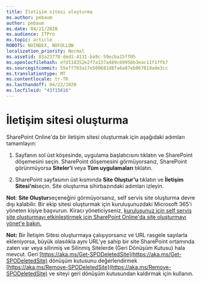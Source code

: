 ```yaml
---
title: İletişim sitesi oluşturma
ms.author: pebaum
author: pebaum
ms.date: 04/21/2020
ms.audience: ITPro
ms.topic: article
ROBOTS: NOINDEX, NOFOLLOW
localization_priority: Normal
ms.assetid: 03a23778-ded1-4131-ba9c-59ecba15ff05
ms.openlocfilehash: efd118352e2f7a137a489c69956b3eac11f1ffb7
ms.sourcegitcommit: 55eff703a17e500681d8fa6a87eb067019ade3cc
ms.translationtype: MT
ms.contentlocale: tr-TR
ms.lasthandoff: 04/22/2020
ms.locfileid: "43715616"
---
```

# <a name="create-a-communication-site"></a>İletişim sitesi oluşturma

SharePoint Online'da bir iletişim sitesi oluşturmak için aşağıdaki adımları tamamlayın: 
  
1. Sayfanın sol üst köşesinde, uygulama başlatıcısını tıklatın ve SharePoint döşemesini seçin. SharePoint döşemesini görmüyorsanız, SharePoint görünmüyorsa **Siteler'i** veya **Tüm uygulamaları** tıklatın. 
    
2. SharePoint sayfasının üst kısmında **Site Oluştur'u** tıklatın ve **İletişim Sitesi'ni**seçin. Site oluşturma sihirbazındaki adımları izleyin. 
    
 **Not**: **Site Oluştur**seçeneğini görmüyorsanız, self servis site oluşturma devre dışı kalabilir. Bir ekip sitesi oluşturmak için kuruluşunuzdaki Microsoft 365'i yöneten kişiye başvurun. Kiracı yöneticiyseniz, [kuruluşunuz için self servis site oluşturmayı etkinleştirmek için SharePoint Online'da site oluşturmayı yönet'e bakın.](https://go.microsoft.com/fwlink/?linkid=2018780)
  
 **Not:** Bir İletişim Sitesi oluşturmaya çalışıyorsanız ve URL rasgele sayılarla ekleniyorsa, büyük olasılıkla aynı URL'ye sahip bir site SharePoint ortamında zaten var veya silinmiş ve Silinmiş Sitelerde (Geri Dönüşüm Kutusu) hala mevcut. Geri [https://aka.ms/Get-SPODeletedSite](https://aka.ms/Get-SPODeletedSite) dönüşüm kutusunu değerlendirmek [https://aka.ms/Remove-SPODeletedSite](https://aka.ms/Remove-SPODeletedSite) ve siteyi geri dönüşüm kutusundan kaldırmak için kullanın. 
  

